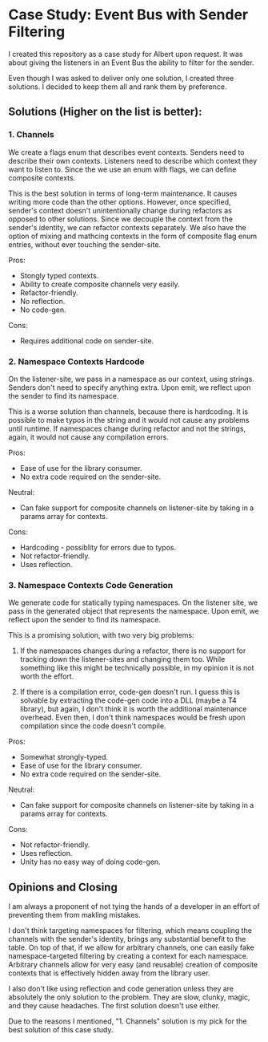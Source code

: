 # Case Study: Event Bus with Sender Filtering

I created this repository as a case study for Albert upon request. It was about giving the listeners in an Event Bus the ability to filter for the sender.

Even though I was asked to deliver only one solution, I created three solutions. I decided to keep them all and rank them by preference.

## Solutions (Higher on the list is better):

### 1. Channels

We create a flags enum that describes event contexts. Senders need to describe their own contexts. Listeners need to describe which context they want to listen to. Since the we use an enum with flags, we can define composite contexts.

This is the best solution in terms of long-term maintenance. It causes writing more code than the other options. However, once specified, sender's context doesn't unintentionally change during refactors as opposed to other solutions. Since we decouple the context from the sender's identity, we can refactor contexts separately. We also have the option of mixing and mathcing contexts in the form of composite flag enum entries, without ever touching the sender-site.

Pros:
* Stongly typed contexts.
* Ability to create composite channels very easily.
* Refactor-friendly.
* No reflection.
* No code-gen.

Cons:
* Requires additional code on sender-site.


### 2. Namespace Contexts Hardcode

On the listener-site, we pass in a namespace as our context, using strings. Senders don't need to specify anything extra. Upon emit, we reflect upon the sender to find its namespace.

This is a worse solution than channels, because there is hardcoding. It is possible to make typos in the string and it would not cause any problems until runtime. If namespaces change during refactor and not the strings, again, it would not cause any compilation errors.

Pros:
* Ease of use for the library consumer.
* No extra code required on the sender-site.

Neutral:
* Can fake support for composite channels on listener-site by taking in a params array for contexts.

Cons:
* Hardcoding - possiblity for errors due to typos.
* Not refactor-friendly.
* Uses reflection.


### 3. Namespace Contexts Code Generation

We generate code for statically typing namespaces. On the listener site, we pass in the generated object that represents the namespace. Upon emit, we reflect upon the sender to find its namespace.

This is a promising solution, with two very big problems:

1. If the namespaces changes during a refactor, there is no support for tracking down the listener-sites and changing them too. While something like this might be technically possible, in my opinion it is not worth the effort.

2. If there is a compilation error, code-gen doesn't run. I guess this is solvable by extracting the code-gen code into a DLL (maybe a T4 library), but again, I don't think it is worth the additional maintenance overhead. Even then, I don't think namespaces would be fresh upon compilation since the code doesn't compile.

Pros:
* Somewhat strongly-typed.
* Ease of use for the library consumer.
* No extra code required on the sender-site.

Neutral:
* Can fake support for composite channels on listener-site by taking in a params array for contexts.

Cons:
* Not refactor-friendly.
* Uses reflection.
* Unity has no easy way of doing code-gen.

## Opinions and Closing

I am always a proponent of not tying the hands of a developer in an effort of preventing them from makling mistakes. 

I don't think targeting namespaces for filtering, which means coupling the channels with the sender's identity, brings any substantial benefit to the table. On top of that, if we allow for arbitrary channels, one can easily fake namespace-targeted filtering by creating a context for each namespace. Arbitrary channels allow for very easy (and reusable) creation of composite contexts that is effectively hidden away from the library user.

I also don't like using reflection and code generation unless they are absolutely the only solution to the problem. They are slow, clunky, magic, and they cause headaches. The first solution doesn't use either.

Due to the reasons I mentioned, "1. Channels" solution is my pick for the best solution of this case study.
